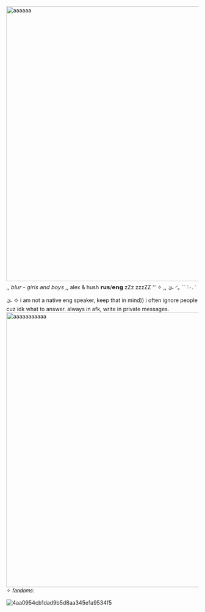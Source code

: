 <img width="3056" height="718" alt="аааааа" src="https://github.com/user-attachments/assets/97397462-f200-4872-bde6-4adc4c30c173" />
                                                ,,   𝘣𝘭𝘶𝘳 - 𝘨𝘪𝘳𝘭𝘴 𝘢𝘯𝘥 𝘣𝘰𝘺𝘴   ,,
                                                         alex & hush
                                                           𝗿𝘂𝘀/𝗲𝗻𝗴 
                                                          zZz zzzZZ
                                           ٬٬  ✧ ,,   🌫  ◜｡ ``    𓍱۰.   ་  🌫  ✧
                                        i am not a native eng speaker, keep that in mind))
                                          i often ignore people cuz idk what to answer.
                                            always in afk, write in private messages.




<img width="3056" height="718" alt="ааааааааааа" src="https://github.com/user-attachments/assets/f9c33bdf-fc8d-4e23-a072-eebef9ce5f51" />
✧ 𝑓𝑎𝑛𝑑𝑜𝑚𝑠: 


![4aa0954cb1dad9b5d8aa345e1a9534f5](https://github.com/user-attachments/assets/17bd594a-fcc8-4e38-9972-728f1f6511d4)
